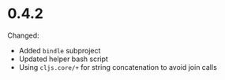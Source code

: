 # 0.4.2

Changed:

* Added `bindle` subproject
* Updated helper bash script
* Using `cljs.core/+` for string concatenation to avoid join calls
